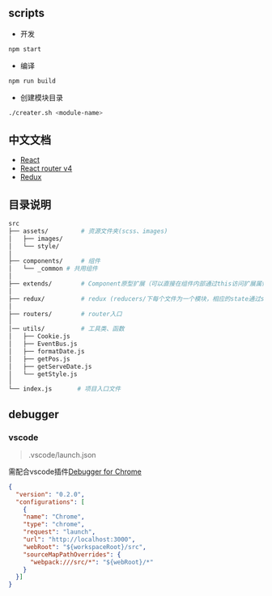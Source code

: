 ## scripts
- 开发

```bash
npm start
```

- 编译

```bash
npm run build
```

- 创建模块目录

```bash
./creater.sh <module-name>
```

## 中文文档
- [React](https://doc.react-china.org/docs/hello-world.html)
- [React router v4](http://reacttraining.cn/web/example/basic)
- [Redux](http://cn.redux.js.org/)

## 目录说明
```bash
src
├── assets/         # 资源文件夹(scss、images)
│   ├── images/
│   └── style/
│
├── components/     # 组件
│   └── _common # 共用组件
│
├── extends/        # Component原型扩展（可以直接在组件内部通过this访问扩展属性和方法）
│
├── redux/          # redux (reducers/下每个文件为一个模块，相应的state通过store.<模块名/文件名>访问)
│
├── routers/        # router入口
│
│── utils/          # 工具类、函数
│   ├── Cookie.js
│   ├── EventBus.js
│   ├── formatDate.js
│   ├── getPos.js
│   ├── getServeDate.js
│   └── getStyle.js
│
└── index.js       # 项目入口文件
```

## debugger
### vscode
> .vscode/launch.json

需配合vscode插件[Debugger for Chrome](https://marketplace.visualstudio.com/items?itemName=msjsdiag.debugger-for-chrome)
```json
{
  "version": "0.2.0",
  "configurations": [
    {
    "name": "Chrome",
    "type": "chrome",
    "request": "launch",
    "url": "http://localhost:3000",
    "webRoot": "${workspaceRoot}/src",
    "sourceMapPathOverrides": {
      "webpack:///src/*": "${webRoot}/*"
    }
  }]
}
```